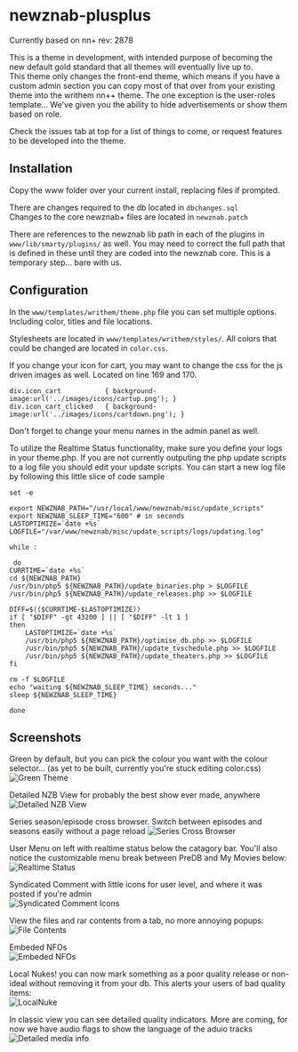 newznab-plusplus
================

Currently based on nn+ rev: 2878

This is a theme in development, with intended purpose of becoming the new default gold standard that all themes will eventually live up to.  
This theme only changes the front-end theme, which means if you have a custom admin section you can copy most of that over from your existing theme into the writhem nn++ theme. The one exception is the user-roles template... We've given you the ability to hide advertisements or show them based on role. 

Check the issues tab at top for a list of things to come, or request features to be developed into the theme.

Installation
------------

Copy the www folder over your current install, replacing files if prompted.

There are changes required to the db located in `dbchanges.sql`  
Changes to the core newznab+ files are located in `newznab.patch`  

There are references to the newznab lib path in each of the plugins in `www/lib/smarty/plugins/` as well. You may need to correct the full path that is defined in these until they are coded into the newznab core. This is a temporary step... bare with us.

Configuration
-------------

In the `www/templates/writhem/theme.php` file you can set multiple options. Including color, titles and file locations.

Stylesheets are located in `www/templates/writhem/styles/`. All colors that could be changed are located in `color.css`. 

If you change your icon for cart, you may want to change the css for the js driven images as well. Located on line 169 and 170. 

    div.icon_cart			{ background-image:url('../images/icons/cartup.png'); }
    div.icon_cart_clicked	{ background-image:url('../images/icons/cartdown.png'); }

Don't forget to change your menu names in the admin panel as well. 

To utilize the Realtime Status functionality, make sure you define your logs in your theme.php. If you are not currently outputing the php update scripts to a log file you should edit your update scripts. You can start a new log file by following this little slice of code sample

    set -e

    export NEWZNAB_PATH="/usr/local/www/newznab/misc/update_scripts"
    export NEWZNAB_SLEEP_TIME="600" # in seconds
    LASTOPTIMIZE=`date +%s`
    LOGFILE="/var/www/newznab/misc/update_scripts/logs/updating.log"

    while :

     do
    CURRTIME=`date +%s`
    cd ${NEWZNAB_PATH}
    /usr/bin/php5 ${NEWZNAB_PATH}/update_binaries.php > $LOGFILE
    /usr/bin/php5 ${NEWZNAB_PATH}/update_releases.php >> $LOGFILE

    DIFF=$(($CURRTIME-$LASTOPTIMIZE))
    if [ "$DIFF" -gt 43200 ] || [ "$DIFF" -lt 1 ]
    then
        LASTOPTIMIZE=`date +%s`
        /usr/bin/php5 ${NEWZNAB_PATH}/optimise_db.php >> $LOGFILE
        /usr/bin/php5 ${NEWZNAB_PATH}/update_tvschedule.php >> $LOGFILE
        /usr/bin/php5 ${NEWZNAB_PATH}/update_theaters.php >> $LOGFILE
    fi

    rm -f $LOGFILE
    echo "waiting ${NEWZNAB_SLEEP_TIME} seconds..."
    sleep ${NEWZNAB_SLEEP_TIME}

    done


Screenshots
-----------

Green by default, but you can pick the colour you want with the colour selector... (as yet to be built, currently you're stuck editing color.css)  
![Green Theme](http://i.imgur.com/xsaGyJb.png)

Detailed NZB View for probably the best show ever made, anywhere   
![Detailed NZB View](http://i.imgur.com/Q4qV4MB.png)

Series season/episode cross browser. Switch between episodes and seasons easily without a page reload ![Series Cross Browser](http://i.imgur.com/JcMv8uB.png)

User Menu on left with realtime status below the catagory bar. You'll also notice the customizable menu break between PreDB and My Movies below:  
 ![Realtime Status](http://i.imgur.com/ThFb2ki.png)

Syndicated Comment with little icons for user level, and where it was posted if you're admin  
![Syndicated Comment Icons](http://i.imgur.com/LfXESTE.png)

View the files and rar contents from a tab, no more annoying popups:  
![File Contents](http://i.imgur.com/DN5bSrk.png)

Embeded NFOs  
![Embeded NFOs](http://i.imgur.com/Boj1it1.png)

Local Nukes! you can now mark something as a poor quality release or non-ideal without removing it from your db. This alerts your users of bad quality items:  
![LocalNuke](http://i.imgur.com/IoNVh8y.png)

In classic view you can see detailed quality indicators. More are coming, for now we have audio flags to show the language of the aduio tracks  
![Detailed media info](http://i.imgur.com/X6F04XA.png)